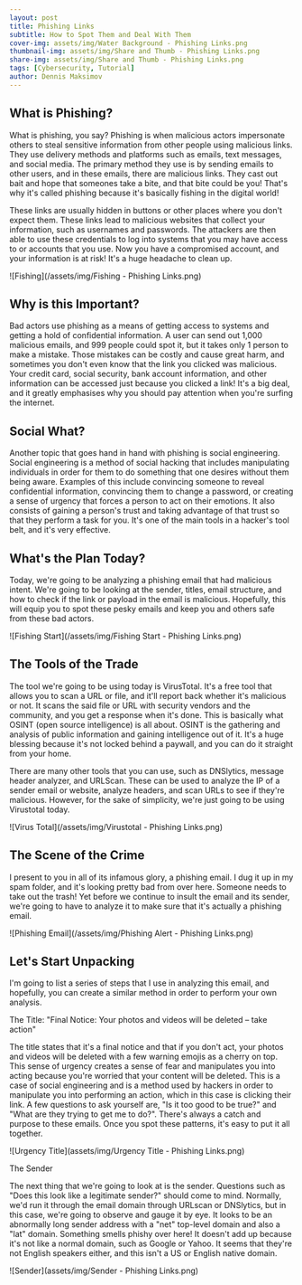 ```yaml
---
layout: post
title: Phishing Links
subtitle: How to Spot Them and Deal With Them
cover-img: assets/img/Water Background - Phishing Links.png
thumbnail-img: assets/img/Share and Thumb - Phishing Links.png
share-img: assets/img/Share and Thumb - Phishing Links.png
tags: [Cybersecurity, Tutorial]
author: Dennis Maksimov
---
```


## What is Phishing?

What is phishing, you say? Phishing is when malicious actors impersonate others to steal sensitive information from other people using malicious links. They use delivery methods and platforms such as emails, text messages, and social media. The primary method they use is by sending emails to other users, and in these emails, there are malicious links. They cast out bait and hope that someones take a bite, and that bite could be you! That's why it's called phishing because it's basically fishing in the digital world!

These links are usually hidden in buttons or other places where you don't expect them. These links lead to malicious websites that collect your information, such as usernames and passwords. The attackers are then able to use these credentials to log into systems that you may have access to or accounts that you use. Now you have a compromised account, and your information is at risk! It's a huge headache to clean up.

![Fishing](/assets/img/Fishing - Phishing Links.png)

## Why is this Important?

Bad actors use phishing as a means of getting access to systems and getting a hold of confidential information. A user can send out 1,000 malicious emails, and 999 people could spot it, but it takes only 1 person to make a mistake. Those mistakes can be costly and cause great harm, and sometimes you don't even know that the link you clicked was malicious. Your credit card, social security, bank account information, and other information can be accessed just because you clicked a link! It's a big deal, and it greatly emphasises why you should pay attention when you're surfing the internet.

## Social What?

Another topic that goes hand in hand with phishing is social engineering. Social engineering is a method of social hacking that includes manipulating individuals in order for them to do something that one desires without them being aware. Examples of this include convincing someone to reveal confidential information, convincing them to change a password, or creating a sense of urgency that forces a person to act on their emotions. It also consists of gaining a person's trust and taking advantage of that trust so that they perform a task for you. It's one of the main tools in a hacker's tool belt, and it's very effective.

## What's the Plan Today?

Today, we're going to be analyzing a phishing email that had malicious intent. We're going to be looking at the sender, titles, email structure, and how to check if the link or payload in the email is malicious. Hopefully, this will equip you to spot these pesky emails and keep you and others safe from these bad actors.

![Fishing Start](/assets/img/Fishing Start - Phishing Links.png)

## The Tools of the Trade

The tool we're going to be using today is VirusTotal. It's a free tool that allows you to scan a URL or file, and it'll report back whether it's malicious or not. It scans the said file or URL with security vendors and the community, and you get a response when it's done. This is basically what OSINT (open source intelligence) is all about. OSINT is the gathering and analysis of public information and gaining intelligence out of it. It's a huge blessing because it's not locked behind a paywall, and you can do it straight from your home. 

There are many other tools that you can use, such as DNSlytics, message header analyzer, and URLScan. These can be used to analyze the IP of a sender email or website, analyze headers, and scan URLs to see if they're malicious. However, for the sake of simplicity, we're just going to be using Virustotal today. 

![Virus Total](/assets/img/Virustotal - Phishing Links.png)

## The Scene of the Crime

I present to you in all of its infamous glory, a phishing email. I dug it up in my spam folder, and it's looking pretty bad from over here. Someone needs to take out the trash! Yet before we continue to insult the email and its sender, we're going to have to analyze it to make sure that it's actually a phishing email.

![Phishing Email](/assets/img/Phishing Alert - Phishing Links.png)

## Let's Start Unpacking

I'm going to list a series of steps that I use in analyzing this email, and hopefully, you can create a similar method in order to perform your own analysis.

The Title: "Final Notice: Your photos and videos will be deleted – take action"

The title states that it's a final notice and that if you don't act, your photos and videos will be deleted with a few warning emojis as a cherry on top. This sense of urgency creates a sense of fear and manipulates you into acting because you're worried that your content will be deleted. This is a case of social engineering and is a method used by hackers in order to manipulate you into performing an action, which in this case is clicking their link. A few questions to ask yourself are, "Is it too good to be true?" and "What are they trying to get me to do?". There's always a catch and purpose to these emails. Once you spot these patterns, it's easy to put it all together.

![Urgency Title](assets/img/Urgency Title - Phishing Links.png)

The Sender

The next thing that we're going to look at is the sender. Questions such as "Does this look like a legitimate sender?" should come to mind. Normally, we'd run it through the email domain through URLscan or DNSlytics, but in this case, we're going to observe and gauge it by eye. It looks to be an abnormally long sender address with a "net" top-level domain and also a "lat" domain. Something smells phishy over here! It doesn't add up because it's not like a normal domain, such as Google or Yahoo. It seems that they're not English speakers either, and this isn't a US or English native domain. 

![Sender](assets/img/Sender - Phishing Links.png)

 














